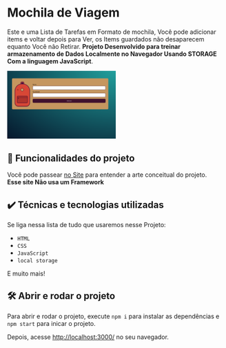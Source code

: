 # Mochila de Viagem

Este e uma Lista de Tarefas em Formato de mochila, Você pode adicionar items e voltar depois para Ver, os Items guardados não desaparecem equanto Você não Retirar. 
<b>Projeto Desenvolvido para treinar armazenamento de Dados Localmente no Navegador Usando STORAGE Com a linguagem JavaScript</b>.

<img src="mochila.png" alt="Imagem da mochila" width="50%">


## 🔨 Funcionalidades do projeto

Você pode passear <a href="https://projeto-mochila-de-viagem-rouge.vercel.app/" target="_blank">no Site</a> para entender a arte conceitual do projeto.<br>
<b>Esse site Não usa um Framework </b>

## ✔️ Técnicas e tecnologias utilizadas

Se liga nessa lista de tudo que usaremos nesse Projeto:

- `HTML`
- `CSS`
- `JavaScript`
- `local storage`

E muito mais!

## 🛠️ Abrir e rodar o projeto

Para abrir e rodar o projeto, execute `npm i` para instalar as dependências e `npm start` para inicar o projeto.

Depois, acesse <a href="http://localhost:3000/">http://localhost:3000/</a> no seu navegador.
